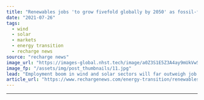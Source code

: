 ```yaml
---
title: "Renewables jobs 'to grow fivefold globally by 2050' as fossil-fuel industry shrinks -  study"
date: "2021-07-26"
tags: 
  - wind
  - solar
  - markets
  - energy transition
  - recharge news
source: "recharge news"
image_url: "https://images-global.nhst.tech/image/a0Z3S1E5Z3A4ay9mUkVwSCtqRFZCc0tiMEhDYzB1bE9ZL3Z1ajk4eWN2OD0=/nhst/binary/5afce18a67802c23c47a22d592a71636"
image_fp: "/assets/img/post_thumbnails/11.jpg"
lead: "Employment boom in wind and solar sectors will far outweigh job losses in oil, gas and coal industries, say researchers"
article_url: "https://www.rechargenews.com/energy-transition/renewables-jobs-to-grow-fivefold-globally-by-2050-as-fossil-fuel-industry-shrinks-study/2-1-1044565"
---
```


---
